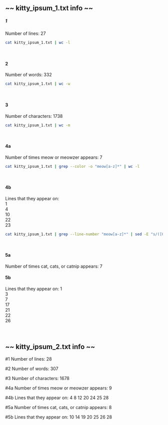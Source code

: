 ## ~~ kitty_ipsum_1.txt info ~~

##### 1
Number of lines:
27
```bash
cat kitty_ipsum_1.txt | wc -l   
```
<br>

#### 2
Number of words:
332
```bash
cat kitty_ipsum_1.txt | wc -w
```
<br>

#### 3
Number of characters:
1738
```bash
cat kitty_ipsum_1.txt | wc -m
```
<br>

#### 4a
Number of times meow or meowzer appears:
7
```bash
cat kitty_ipsum_1.txt | grep --color -o "meow[a-z]*" | wc -l
```
<br>

#### 4b
Lines that they appear on:\
1\
4\
10\
22\
23
```bash
cat kitty_ipsum_1.txt | grep --line-number "meow[a-z]*" | sed -E "s/([0-9]+).*/\1/"
```
<br>

#### 5a
Number of times cat, cats, or catnip appears:
7
<br>

#### 5b
Lines that they appear on:
1\
3\
7\
17\
21\
22\
26
<br>
<br>
<br>

## ~~ kitty_ipsum_2.txt info ~~

#1
Number of lines:
28

#2
Number of words:
307

#3
Number of characters:
1678

#4a
Number of times meow or meowzer appears:
9

#4b
Lines that they appear on:
4
8
12
20
24
25
28

#5a
Number of times cat, cats, or catnip appears:
8

#5b
Lines that they appear on:
10
14
19
20
25
26
28
